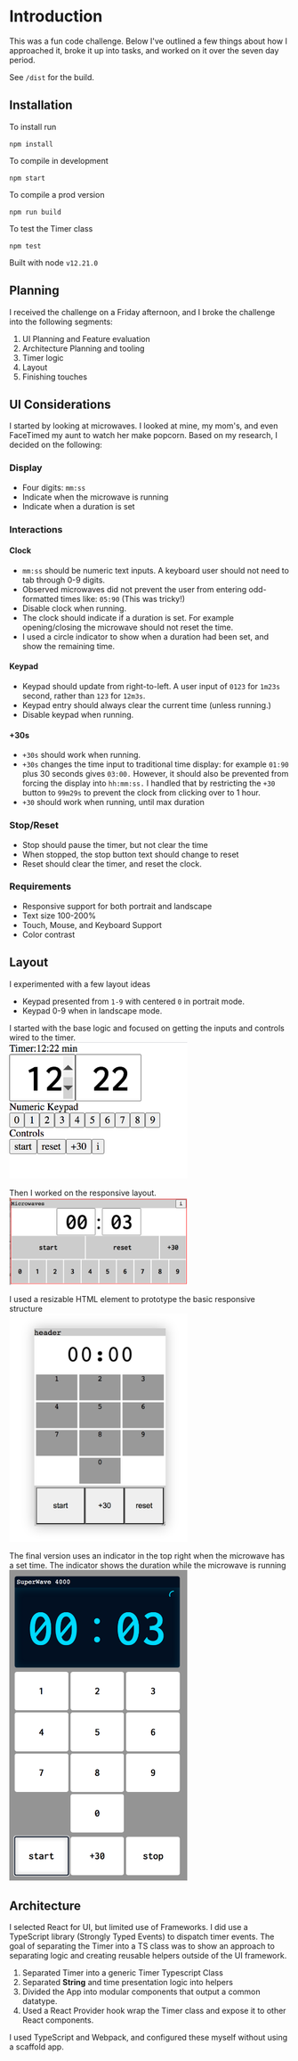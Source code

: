 # Introduction

This was a fun code challenge. Below I've outlined a few things about how I approached it, broke it up into tasks, and worked on it over the seven day period.

See `/dist` for the build.

## Installation

To install run

```
npm install
```

To compile in development

```
npm start
```

To compile a prod version

```
npm run build
```

To test the Timer class

```
npm test
```

Built with node `v12.21.0`

## Planning

I received the challenge on a Friday afternoon, and I broke the challenge into the following segments:

1. UI Planning and Feature evaluation
2. Architecture Planning and tooling
3. Timer logic
4. Layout
5. Finishing touches

## UI Considerations

I started by looking at microwaves. I looked at mine, my mom's, and even FaceTimed my aunt to watch her make popcorn. Based on my research, I decided on the following:

### Display

- Four digits: `mm:ss`
- Indicate when the microwave is running
- Indicate when a duration is set

### Interactions

#### Clock

- `mm:ss` should be numeric text inputs. A keyboard user should not need to tab through 0-9 digits.
- Observed microwaves did not prevent the user from entering odd-formatted times like: `05:90` (This was tricky!)
- Disable clock when running.
- The clock should indicate if a duration is set. For example opening/closing the microwave should not reset the time.
- I used a circle indicator to show when a duration had been set, and show the remaining time.

#### Keypad

- Keypad should update from right-to-left. A user input of `0123` for `1m23s` second, rather than `123` for `12m3s`.
- Keypad entry should always clear the current time (unless running.)
- Disable keypad when running.

#### +30s

- `+30s` should work when running.
- `+30s` changes the time input to traditional time display: for example `01:90` plus 30 seconds gives `03:00.` However, it should also be prevented from forcing the display into `hh:mm:ss.` I handled that by restricting the `+30` button to `99m29s` to prevent the clock from clicking over to 1 hour.
- `+30` should work when running, until max duration

### Stop/Reset

- Stop should pause the timer, but not clear the time
- When stopped, the stop button text should change to reset
- Reset should clear the timer, and reset the clock.

### Requirements

- Responsive support for both portrait and landscape
- Text size 100-200%
- Touch, Mouse, and Keyboard Support
- Color contrast

## Layout

I experimented with a few layout ideas

- Keypad presented from `1-9` with centered `0` in portrait mode.
- Keypad 0-9 when in landscape mode.

I started with the base logic and focused on getting the inputs and controls wired to the timer.  
<img src="images/01_logic.png" alt="logic" width="320"/>

Then I worked on the responsive layout.  
<img src="images/02_landscape.png" alt="landscape" width="320"/>

I used a resizable HTML element to prototype the basic responsive structure  
<img src="images/03_prototype.png" alt="prototype" width="320"/>

The final version uses an indicator in the top right when the microwave has a set time. The indicator shows the duration while the microwave is running
<img src="images/04_final.png" alt="final" width="320"/>

## Architecture

I selected React for UI, but limited use of Frameworks. I did use a TypeScript library (Strongly Typed Events) to dispatch timer events. The goal of separating the Timer into a TS class was to show an approach to separating logic and creating reusable helpers outside of the UI framework.

1. Separated Timer into a generic Timer Typescript Class
2. Separated **String** and time presentation logic into helpers
3. Divided the App into modular components that output a common datatype.
4. Used a React Provider hook wrap the Timer class and expose it to other React components.

I used TypeScript and Webpack, and configured these myself without using a scaffold app.
